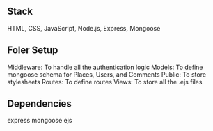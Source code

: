 ## Stack
HTML, CSS, JavaScript, Node.js, Express, Mongoose

## Foler Setup
Middleware: To handle all the authentication logic
Models: To define mongoose schema for Places, Users, and Comments
Public: To store stylesheets
Routes: To define routes
Views: To store all the .ejs files

## Dependencies
express
mongoose
ejs